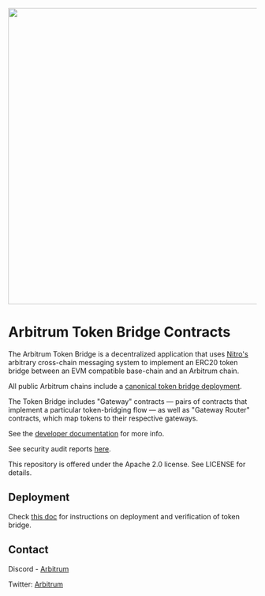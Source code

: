 <p align="center"><img src="docs/assets/arbitrum_horizontal_logo.png" width="600"></p>

# Arbitrum Token Bridge Contracts

The Arbitrum Token Bridge is a decentralized application that uses [Nitro's](https://github.com/OffchainLabs/nitro) arbitrary cross-chain messaging system to implement an ERC20 token bridge between an EVM compatible base-chain and an Arbitrum chain.

All public Arbitrum chains include a [canonical token bridge deployment](https://developer.arbitrum.io/useful-addresses#token-bridge).

The Token Bridge includes "Gateway" contracts — pairs of contracts that implement a particular token-bridging flow — as well as "Gateway Router" contracts, which map tokens to their respective gateways.

See the [developer documentation](https://developer.arbitrum.io/asset-bridging) for more info.

See security audit reports [here](./audits).

This repository is offered under the Apache 2.0 license. See LICENSE for details.

## Deployment
Check [this doc](./docs/deployment.md) for instructions on deployment and verification of token bridge.

## Contact

Discord - [Arbitrum](https://discord.com/invite/5KE54JwyTs)

Twitter: [Arbitrum](https://twitter.com/arbitrum)
